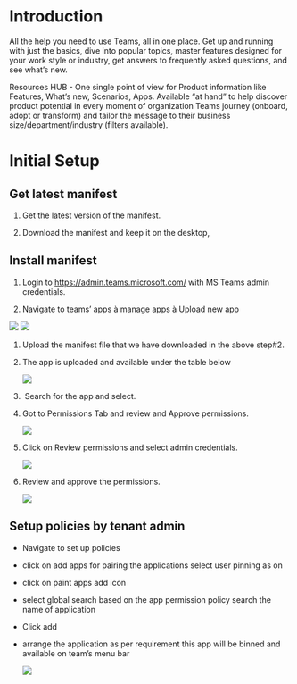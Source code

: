 <span id="_Toc44662292" class="anchor"><span id="_Toc107827286" class="anchor"></span></span>Introduction
=========================================================================================================

All the help you need to use Teams, all in one place. Get up and running
with just the basics, dive into popular topics, master features designed
for your work style or industry, get answers to frequently asked
questions, and see what’s new.

Resources HUB - One single point of view for Product information like
Features, What’s new, Scenarios, Apps. Available “at hand” to help
discover product potential in every moment of organization Teams journey
(onboard, adopt or transform) and tailor the message to their business
size/department/industry (filters available).

<span id="_Initial_Setup_1" class="anchor"><span id="_Toc107827288" class="anchor"></span></span>Initial Setup 
===============================================================================================================

<span id="_Get_latest_manifest" class="anchor"><span id="_Toc107827289" class="anchor"></span></span>Get latest manifest
------------------------------------------------------------------------------------------------------------------------

1.  Get the latest version of the manifest.

2.  Download the manifest and keep it on the desktop,

<span id="_Install_manifest" class="anchor"><span id="_Toc107827290" class="anchor"></span></span>Install manifest
------------------------------------------------------------------------------------------------------------------

1.  Login to <https://admin.teams.microsoft.com/> with MS Teams
    admin credentials.

2.  Navigate to teams’ apps à manage apps à Upload new app

![](/Documentation/UploadAppStep1.png)
![](/Documentation/UploadAppStep2.png)

1.  Upload the manifest file that we have downloaded in the
    above step\#2.

2.  The app is uploaded and available under the table below

    ![](/Documentation/UploadAppStep3.png)

1.   Search for the app and select.

2.  Got to Permissions Tab and review and Approve permissions.

    ![](/Documentation/ReviewPermission.png)

1.  Click on Review permissions and select admin credentials.

    ![](/Documentation/AdminConsent.png)

1.  Review and approve the permissions.

    ![](/Documentation/AdminConsentApprove.png)

<span id="_Setup_policies_by" class="anchor"><span id="_Toc107827291" class="anchor"></span></span>Setup policies by tenant admin 
----------------------------------------------------------------------------------------------------------------------------------

-   Navigate to set up policies

-   click on add apps for pairing the applications select user pinning
    as on

-   click on paint apps add icon

-   select global search based on the app permission policy search the
    name of application

-   Click add

-   arrange the application as per requirement this app will be binned
    and available on team’s menu bar

    ![](/Documentation/SetupPolicy.png)
